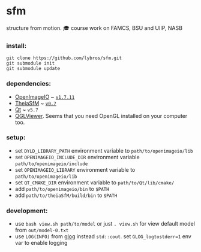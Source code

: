 # sfm
structure from motion.  :mortar_board:  course work on FAMCS, BSU and UIIP, NASB

### install:
```
git clone https://github.com/lybros/sfm.git
git submodule init
git submodule update
```

### dependencies:
* [OpenImageIO](https://sites.google.com/site/openimageio/home) ~ [`v1.7.11`](https://github.com/OpenImageIO/oiio/tree/Release-1.7.11)
* [TheiaSfM](http://www.theia-sfm.org/) ~ [`v0.7`](https://github.com/sweeneychris/TheiaSfM/tree/v0.7)
* [Qt](https://www.qt.io/) ~ `v5.7`
* [QGLViewer](https://libqglviewer.com/). Seems that you need OpenGL installed on your computer too.

### setup:
* set `DYLD_LIBRARY_PATH` environment variable to `path/to/openimageio/lib`
* set `OPENIMAGEIO_INCLUDE_DIR` environment variable `path/to/openimageio/include`
* set `OPENIMAGEIO_LIBRARY` environment variable to `path/to/openimageio/lib`
* set `QT_CMAKE_DIR` environment variable to `path/to/Qt/lib/cmake/`
* add `path/to/openimageio/bin` to `$PATH`
* add `path/to/theiaSfM/build/bin` to `$PATH`

### development:
* use `bash view.sh path/to/model` or just `. view.sh` for view default model from `out/model-0.txt`
* use `LOG(INFO)` from [glog](http://rpg.ifi.uzh.ch/docs/glog.html) instead `std::cout`. set `GLOG_logtostderr=1` env var to enable logging
